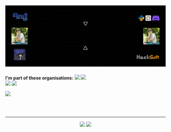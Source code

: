 <!--
**SashoStoichkov/SashoStoichkov** is a ✨ _special_ ✨ repository because its `README.md` (this file) appears on your GitHub profile.
-->

<h1 align="center" width="100%">
  <img src="./GH Cover.gif">
</h1>

<!--
<img align="right" width="65%" src="https://github-readme-stats.vercel.app/api?username=SashoStoichkov&show_icons=true&theme=merko" />
-->

<p align="center">
  <p width="48%">
    <strong>I'm part of these organisations:</strong>
    <a href="https://github.com/HackSoftware"><img src="https://avatars3.githubusercontent.com/u/11139128?s=150&v=4" /></a>
    <a href="https://github.com/EddieHubCommunity"><img src="https://avatars3.githubusercontent.com/u/66388388?s=150&v=4" /></a>
    <br>
    <a href="https://github.com/BookShareBG"><img src="https://avatars3.githubusercontent.com/u/73662810?s=150&v=4" /></a>
    <a href="https://github.com/SashoStoichkovArchive"><img src="https://avatars3.githubusercontent.com/u/79784426?s=150&v=4" /></a>
  </p>
  <p width="48%">
    <img src="https://github-readme-stats.vercel.app/api?username=SashoStoichkov&show_icons=true&theme=merko" />
  </p>
</p>


<!--
[![](https://avatars3.githubusercontent.com/u/11139128?s=150&v=4)](https://github.com/HackSoftware)
[![](https://avatars3.githubusercontent.com/u/66388388?s=150&v=4)](https://github.com/EddieHubCommunity)
<br>
[![](https://avatars3.githubusercontent.com/u/73662810?s=150&v=4)](https://github.com/BookShareBG)
[![](https://avatars3.githubusercontent.com/u/79784426?s=150&v=4)](https://github.com/SashoStoichkovArchive)
-->

<div><br><br></div>

<!--
🔭 I’m currently working on **Python projects**
<ul align="left">
   <li>Worked over <a href="https://github.com/HackSoftware/simple_schema_validator">simple-schema-validator</a> pip module</li>
   <li>Worked over <a href="https://github.com/HackSoftware/Django-Styleguide">Django Styleguide</a> example <a href="https://github.com/HackSoftware/Styleguide-Example">project</a></li>
</ul>
-->

---

<p align="center">
  <img width="96%" src="https://activity-graph.herokuapp.com/graph?username=SashoStoichkov&show_icons=true&count_private=true&theme=rogue&area=true" />
  <img width="96%" src="https://github-readme-streak-stats.herokuapp.com/?user=SashoStoichkov&show_icons=true&locale=en&layout=demo&theme=merko" />
</p>
